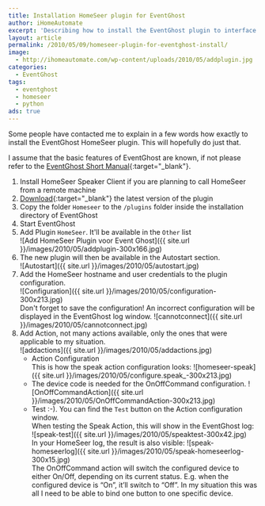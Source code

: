 ```yaml
---
title: Installation HomeSeer plugin for EventGhost
author: iHomeAutomate
excerpt: 'Describing how to install the EventGhost plugin to interface with HomeSeer'
layout: article
permalink: /2010/05/09/homeseer-plugin-for-eventghost-install/
image:
  - http://ihomeautomate.com/wp-content/uploads/2010/05/addplugin.jpg
categories:
  - EventGhost
tags:
  - eventghost
  - homeseer
  - python
ads: true
---
```

Some people have contacted me to explain in a few words how exactly to install the EventGhost HomeSeer plugin. This will hopefully do just that.

I assume that the basic features of EventGhost are known, if not please refer to the [EventGhost Short Manual](http://www.eventghost.org/docs/short_manual/index.html){:target="_blank"}.

1. Install HomeSeer Speaker Client if you are planning to call HomeSeer from a remote machine
2. [Download](https://github.com/ihomeautomate/eventghost-hs-plugin/releases){:target="_blank"} the latest version of the plugin
3. Copy the folder `Homeseer` to the `/plugins` folder inside the installation directory of EventGhost
4. Start EventGhost
5. Add Plugin `HomeSeer`. It'll be available in the `Other` list 
<br/>![Add HomeSeer Plugin voor Event Ghost]({{ site.url }}/images/2010/05/addplugin-300x166.jpg)
6. The new plugin will then be available in the Autostart section. 
<br/>![Autostart]({{ site.url }}/images/2010/05/autostart.jpg)
7. Add the HomeSeer hostname and user credentials to the plugin configuration.
<br/>![Configuration]({{ site.url }}/images/2010/05/configuration-300x213.jpg)
<br/>Don't forget to save the configuration! An incorrect configuration will be displayed in the EventGhost log window.
![cannotconnect]({{ site.url }}/images/2010/05/cannotconnect.jpg)
8. Add Action, not many actions available, only the ones that were applicable to my situation.<br/>
![addactions]({{ site.url }}/images/2010/05/addactions.jpg)
   * Action Configuration<br/>This is how the speak action configuration looks:
![homeseer-speak]({{ site.url }}/images/2010/05/configure.speak_-300x213.jpg)
   * The device code is needed for the OnOffCommand configuration.
   ![OnOffCommandAction]({{ site.url }}/images/2010/05/OnOffCommandAction-300x213.jpg)
   * Test :-). You can find the `Test` button on the Action configuration window. <br/>
When testing the Speak Action, this will show in the EventGhost log:
<br/>![speak-test]({{ site.url }}/images/2010/05/speaktest-300x42.jpg)<br/>
In your HomeSeer log, the result is also visible:
![speak-homeseerlog]({{ site.url }}/images/2010/05/speak-homeseerlog-300x15.jpg)<br/>
The OnOffCommand action will switch the configured device to either On/Off, depending on its current status. E.g. when the configured device is &#8220;On&#8221;, it&#8217;ll switch to &#8220;Off&#8221;. In my situation this was all I need to be able to bind one button to one specific device.

